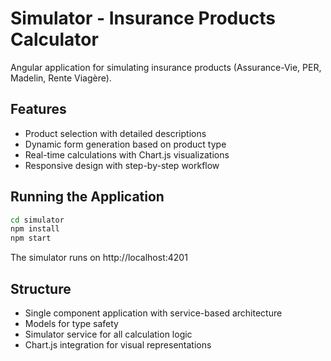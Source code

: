 # Simulator - Insurance Products Calculator

Angular application for simulating insurance products (Assurance-Vie, PER, Madelin, Rente Viagère).

## Features
- Product selection with detailed descriptions
- Dynamic form generation based on product type
- Real-time calculations with Chart.js visualizations
- Responsive design with step-by-step workflow

## Running the Application

```bash
cd simulator
npm install
npm start
```

The simulator runs on http://localhost:4201

## Structure
- Single component application with service-based architecture
- Models for type safety
- Simulator service for all calculation logic
- Chart.js integration for visual representations
